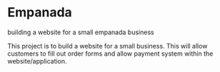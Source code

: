 # Empanada
building a website for a small empanada business

This project is to build a website for a small business. This will allow customers to fill out order forms and allow payment system within the website/application.
